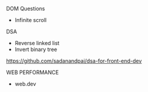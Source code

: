DOM Questions

-   Infinite scroll

DSA

-   Reverse linked list
-   Invert binary tree

https://github.com/sadanandpai/dsa-for-front-end-dev

WEB PERFORMANCE

-   web.dev
